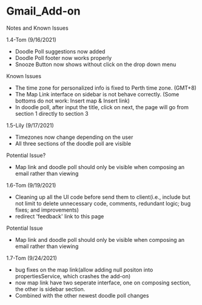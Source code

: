 # Gmail_Add-on

Notes and Known Issues

1.4-Tom (9/16/2021)
- Doodle Poll suggestions now added
- Doodle Poll footer now works properly
- Snooze Button now shows without click on the drop down menu

Known Issues

- The time zone for personalized info is fixed to Perth time zone. (GMT+8)
- The Map Link interface on sidebar is not behave correctly. (Some bottoms do not work: Insert map & Insert link)
- In doodle poll, after input the title, click on next, the page will go from section 1 directly to section 3


1.5-Lily (9/17/2021)
- Timezones now change depending on the user
- All three sections of the doodle poll are visible 

Potential Issue?
- Map link and doodle poll should only be visible when composing an email rather than viewing

1.6-Tom (9/19/2021)
- Cleaning up all the UI code before send them to client(i.e., include but not limit to delete unnecessary code, comments, redundant logic; bug fixes; and improvements)
- redirect 'feedback' link to this page

Potential Issue
- Map link and doodle poll should only be visible when composing an email rather than viewing

1.7-Tom (9/24/2021)
- bug fixes on the map link(allow adding null positon into propertiesService, which crashes the add-on)
- now map link have two seperate interface, one on composing section, the other is sidebar section.
- Combined with the other newest doodle poll changes
